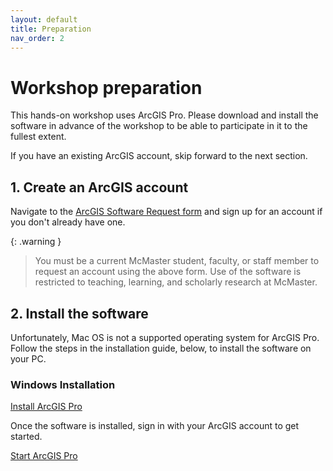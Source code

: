 ```yaml
---
layout: default
title: Preparation
nav_order: 2
---
```


# Workshop preparation 

This hands-on workshop uses ArcGIS Pro. Please download and install the software in advance of the workshop to be able to participate in it to the fullest extent.

If you have an existing ArcGIS account, skip forward to the next section.

## 1. Create an ArcGIS account
Navigate to the [ArcGIS Software Request form](https://mcmaster-ca.libwizard.com/f/arcgis) and sign up for an account if you don't already have one.

{: .warning }
> You must be a current McMaster student, faculty, or staff member to request an account using the above form.
> Use of the software is restricted to teaching, learning, and scholarly research at McMaster.

## 2. Install the software
Unfortunately, Mac OS is not a supported operating system for ArcGIS Pro. Follow the steps in the installation guide, below, to install the software on your PC.

### Windows Installation

[Install ArcGIS Pro](https://pro.arcgis.com/en/pro-app/3.1/get-started/install-and-sign-in-to-arcgis-pro.htm#ESRI_SECTION1_3D4C69C5FA7740A0B2F5BD74DDF24C30)

Once the software is installed, sign in with your ArcGIS account to get started.

[Start ArcGIS Pro](https://pro.arcgis.com/en/pro-app/3.1/get-started/start-arcgis-pro-with-a-named-user-license.htm#ESRI_SECTION1_9B71D6716706466590EFF21B0827484D)

